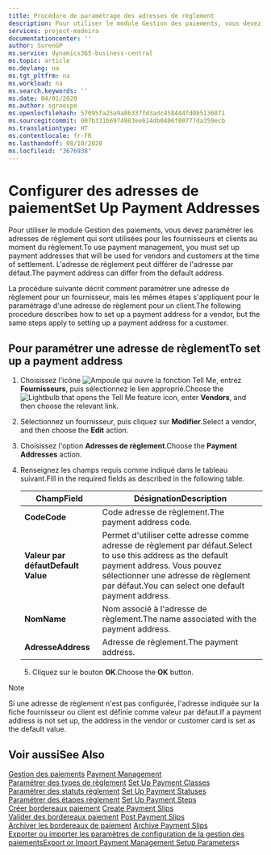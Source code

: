 ```yaml
---
title: Procédure de paramétrage des adresses de règlement
description: Pour utiliser le module Gestion des paiements, vous devez paramétrer les adresses de règlement qui sont utilisées pour les fournisseurs et clients au moment du règlement. L'adresse de règlement peut différer de l'adresse par défaut.
services: project-madeira
documentationcenter: ''
author: SorenGP
ms.service: dynamics365-business-central
ms.topic: article
ms.devlang: na
ms.tgt_pltfrm: na
ms.workload: na
ms.search.keywords: ''
ms.date: 04/01/2020
ms.author: sgroespe
ms.openlocfilehash: 57095fa25a9a86337fd3adc458444fd0b5136871
ms.sourcegitcommit: 007b331b6974983ee614db0406f00777da359ecb
ms.translationtype: HT
ms.contentlocale: fr-FR
ms.lasthandoff: 08/10/2020
ms.locfileid: "3676938"
---
```

# <a name="set-up-payment-addresses"></a><span data-ttu-id="fced5-104">Configurer des adresses de paiement</span><span class="sxs-lookup"><span data-stu-id="fced5-104">Set Up Payment Addresses</span></span>
<span data-ttu-id="fced5-105">Pour utiliser le module Gestion des paiements, vous devez paramétrer les adresses de règlement qui sont utilisées pour les fournisseurs et clients au moment du règlement.</span><span class="sxs-lookup"><span data-stu-id="fced5-105">To use payment management, you must set up payment addresses that will be used for vendors and customers at the time of settlement.</span></span> <span data-ttu-id="fced5-106">L'adresse de règlement peut différer de l'adresse par défaut.</span><span class="sxs-lookup"><span data-stu-id="fced5-106">The payment address can differ from the default address.</span></span>  

<span data-ttu-id="fced5-107">La procédure suivante décrit comment paramétrer une adresse de règlement pour un fournisseur, mais les mêmes étapes s'appliquent pour le paramétrage d'une adresse de règlement pour un client.</span><span class="sxs-lookup"><span data-stu-id="fced5-107">The following procedure describes how to set up a payment address for a vendor, but the same steps apply to setting up a payment address for a customer.</span></span>  

## <a name="to-set-up-a-payment-address"></a><span data-ttu-id="fced5-108">Pour paramétrer une adresse de règlement</span><span class="sxs-lookup"><span data-stu-id="fced5-108">To set up a payment address</span></span>  

1.  <span data-ttu-id="fced5-109">Choisissez l'icône ![Ampoule qui ouvre la fonction Tell Me](../../media/ui-search/search_small.png "Dites-moi ce que vous voulez faire"), entrez **Fournisseurs**, puis sélectionnez le lien approprié.</span><span class="sxs-lookup"><span data-stu-id="fced5-109">Choose the ![Lightbulb that opens the Tell Me feature](../../media/ui-search/search_small.png "Tell me what you want to do") icon, enter **Vendors**, and then choose the relevant link.</span></span>  
2.  <span data-ttu-id="fced5-110">Sélectionnez un fournisseur, puis cliquez sur **Modifier**.</span><span class="sxs-lookup"><span data-stu-id="fced5-110">Select a vendor, and then choose the **Edit** action.</span></span>  
3.  <span data-ttu-id="fced5-111">Choisissez l'option **Adresses de règlement**.</span><span class="sxs-lookup"><span data-stu-id="fced5-111">Choose the **Payment Addresses** action.</span></span>  
4.  <span data-ttu-id="fced5-112">Renseignez les champs requis comme indiqué dans le tableau suivant.</span><span class="sxs-lookup"><span data-stu-id="fced5-112">Fill in the required fields as described in the following table.</span></span>  

    |<span data-ttu-id="fced5-113">Champ</span><span class="sxs-lookup"><span data-stu-id="fced5-113">Field</span></span>|<span data-ttu-id="fced5-114">Désignation</span><span class="sxs-lookup"><span data-stu-id="fced5-114">Description</span></span>|  
    |---------------------------------|---------------------------------------|  
    |<span data-ttu-id="fced5-115">**Code**</span><span class="sxs-lookup"><span data-stu-id="fced5-115">**Code**</span></span>|<span data-ttu-id="fced5-116">Code adresse de règlement.</span><span class="sxs-lookup"><span data-stu-id="fced5-116">The payment address code.</span></span>|  
    |<span data-ttu-id="fced5-117">**Valeur par défaut**</span><span class="sxs-lookup"><span data-stu-id="fced5-117">**Default Value**</span></span>|<span data-ttu-id="fced5-118">Permet d'utiliser cette adresse comme adresse de règlement par défaut.</span><span class="sxs-lookup"><span data-stu-id="fced5-118">Select to use this address as the default payment address.</span></span> <span data-ttu-id="fced5-119">Vous pouvez sélectionner une adresse de règlement par défaut.</span><span class="sxs-lookup"><span data-stu-id="fced5-119">You can select one default payment address.</span></span>|  
    |<span data-ttu-id="fced5-120">**Nom**</span><span class="sxs-lookup"><span data-stu-id="fced5-120">**Name**</span></span>|<span data-ttu-id="fced5-121">Nom associé à l'adresse de règlement.</span><span class="sxs-lookup"><span data-stu-id="fced5-121">The name associated with the payment address.</span></span>|  
    |<span data-ttu-id="fced5-122">**Adresse**</span><span class="sxs-lookup"><span data-stu-id="fced5-122">**Address**</span></span>|<span data-ttu-id="fced5-123">Adresse de règlement.</span><span class="sxs-lookup"><span data-stu-id="fced5-123">The payment address.</span></span>|  

    5.  <span data-ttu-id="fced5-124">Cliquez sur le bouton **OK**.</span><span class="sxs-lookup"><span data-stu-id="fced5-124">Choose the **OK** button.</span></span>  

> [!NOTE]  
>  <span data-ttu-id="fced5-125">Si une adresse de règlement n'est pas configurée, l'adresse indiquée sur la fiche fournisseur ou client est définie comme valeur par défaut.</span><span class="sxs-lookup"><span data-stu-id="fced5-125">If a payment address is not set up, the address in the vendor or customer card is set as the default value.</span></span>  

## <a name="see-also"></a><span data-ttu-id="fced5-126">Voir aussi</span><span class="sxs-lookup"><span data-stu-id="fced5-126">See Also</span></span>  
 <span data-ttu-id="fced5-127">[Gestion des paiements](payment-management.md) </span><span class="sxs-lookup"><span data-stu-id="fced5-127">[Payment Management](payment-management.md) </span></span>  
 <span data-ttu-id="fced5-128">[Paramétrer des types de règlement](how-to-set-up-payment-classes.md) </span><span class="sxs-lookup"><span data-stu-id="fced5-128">[Set Up Payment Classes](how-to-set-up-payment-classes.md) </span></span>  
 <span data-ttu-id="fced5-129">[Paramétrer des statuts règlement](how-to-set-up-payment-statuses.md) </span><span class="sxs-lookup"><span data-stu-id="fced5-129">[Set Up Payment Statuses](how-to-set-up-payment-statuses.md) </span></span>  
 <span data-ttu-id="fced5-130">[Paramétrer des étapes règlement](how-to-set-up-payment-steps.md) </span><span class="sxs-lookup"><span data-stu-id="fced5-130">[Set Up Payment Steps](how-to-set-up-payment-steps.md) </span></span>  
 <span data-ttu-id="fced5-131">[Créer bordereaux paiement](how-to-create-payment-slips.md) </span><span class="sxs-lookup"><span data-stu-id="fced5-131">[Create Payment Slips](how-to-create-payment-slips.md) </span></span>  
 <span data-ttu-id="fced5-132">[Valider des bordereaux paiement](how-to-post-payment-slips.md) </span><span class="sxs-lookup"><span data-stu-id="fced5-132">[Post Payment Slips](how-to-post-payment-slips.md) </span></span>  
 <span data-ttu-id="fced5-133">[Archiver les bordereaux de paiement](how-to-archive-payment-slips.md) </span><span class="sxs-lookup"><span data-stu-id="fced5-133">[Archive Payment Slips](how-to-archive-payment-slips.md) </span></span>  
 <span data-ttu-id="fced5-134">[Exporter ou importer les paramètres de configuration de la gestion des paiements](how-to-export-or-import-payment-management-setup-parameters.md)</span><span class="sxs-lookup"><span data-stu-id="fced5-134">[Export or Import Payment Management Setup Parameters](how-to-export-or-import-payment-management-setup-parameters.md)s</span></span>
